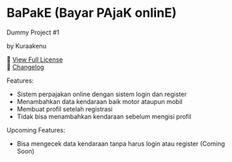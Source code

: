 # BaPakE (Bayar PAjaK onlinE)
Dummy Project #1

by Kuraakenu

📄 [View Full License](LICENSE)  
📑 [Changelog](changelog.md)

Features: 
- Sistem perpajakan online dengan sistem login dan register
- Menambahkan data kendaraan baik motor ataupun mobil
- Membuat profil setelah registrasi
- Tidak bisa menambahkan kendaraan sebelum mengisi profil


Upcoming Features:
- Bisa mengecek data kendaraan tanpa harus login atau register (Coming Soon)
